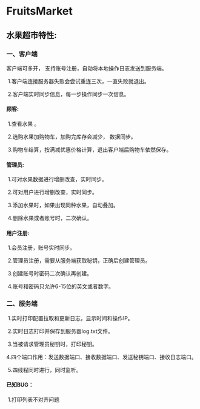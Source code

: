 # FruitsMarket
## 水果超市特性:

###  一、客户端

客户端可多开， 支持账号注册，自动将本地操作日志发送到服务端。

​	1.客户端连接服务器失败会尝试重连三次，一直失败就退出。

​	2.客户端实时同步信息，每一步操作同步一次信息。

#### 顾客:	

​	1.查看水果 。

​	2.选购水果加购物车，加购完库存会减少， 数据同步。

​	3.购物车结算，按满减优惠价格计算，退出客户端后购物车依然保存。

#### 管理员:	

​	1.可对水果数据进行增删改查，实时同步。

​	2.可对用户进行增删改查，实时同步。

​	3.添加水果时，如果出现同种水果，自动叠加。

​	4.删除水果或者账号时，二次确认。

#### 用户注册:	

​	1.会员注册，账号实时同步。

​	2.管理员注册，需要从服务端获取秘钥，正确后创建管理员。

​	3.创建账号时密码二次确认再创建。

​	4.账号和密码只允许6-15位的英文或者数字。

### 二、服务端

​	1.实时打印配置拉取和更新日志，显示时间和操作IP。

​	2.实时日志打印并保存到服务器log.txt文件。

​	3.当被请求管理员秘钥时，打印秘钥。

​	4.四个端口作用：发送数据端口、接收数据端口、发送秘钥端口、接收日志端口。

​	5.四线程同时进行，同时监听。



#### 已知BUG：

​	1.打印列表不对齐问题
